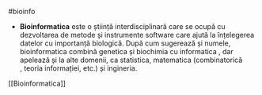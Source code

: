 #bioinfo
- **Bioinformatica** este o știință interdisciplinară care se ocupă cu dezvoltarea de metode și instrumente software care ajută la înțelegerea datelor cu importanță biologică. După cum sugerează și numele, bioinformatica  combină genetica și biochimia cu informatica , dar apelează și la alte domenii, ca statistica, matematica (combinatorică , teoria informației, etc.) și ingineria.










[[Bioinformatica]]
